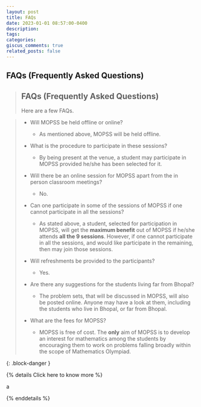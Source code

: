 ```yaml
---
layout: post
title: FAQs
date: 2023-01-01 08:57:00-0400
description: 
tags: 
categories: 
giscus_comments: true
related_posts: false
---
```



## FAQs (Frequently Asked Questions)

> ## FAQs (Frequently Asked Questions)
>
> Here are a few FAQs.

> - Will MOPSS be held offline or online?
>   - As mentioned above, MOPSS will be held offline.
>
>
> - What is the procedure to participate in these sessions?
>   - By being present at the venue, a student may participate in MOPSS provided he/she has been selected for it.
>
>
> - Will there be an online session for MOPSS apart from the in person classroom meetings?
>   - No.
>
>
> - Can one participate in some of the sessions of MOPSS if one cannot participate in all the sessions?
>   - As stated above, a student, selected for participation in MOPSS, will get the **maximum benefit** out of MOPSS if he/she attends **all the 9 sessions**. However, if one cannot participate in all the sessions, and would like participate in the remaining, then may join those sessions.
>
>
> - Will refreshments be provided to the participants?
>   - Yes.
>
>
> - Are there any suggestions for the students living far from Bhopal?
>   - The problem sets, that will be discussed in MOPSS, will also be posted online. Anyone may have a look at them, including the students who live in Bhopal, or far from Bhopal.
>
>
> - What are the fees for MOPSS?
>   - MOPSS is free of cost. The **only** aim of MOPSS is to develop an interest for mathematics among the students by encouraging them to work on problems falling broadly within the scope of Mathematics Olympiad.
>
>
> 
> 
{: .block-danger }

{% details Click here to know more %}

a

{% enddetails %}